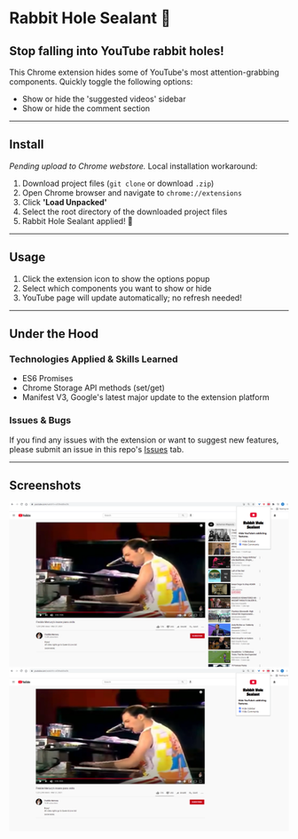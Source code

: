 # Rabbit Hole Sealant 🥕

## Stop falling into YouTube rabbit holes!

This Chrome extension hides some of YouTube's most attention-grabbing components. Quickly toggle the following options: 
- Show or hide the 'suggested videos' sidebar
- Show or hide the comment section

---

## Install
*Pending upload to Chrome webstore.*
Local installation workaround:
1. Download project files (`git clone` or download `.zip`)
2. Open Chrome browser and navigate to `chrome://extensions`
3. Click **'Load Unpacked'**
4. Select the root directory of the downloaded project files
5. Rabbit Hole Sealant applied! 🐇

---

## Usage
1. Click the extension icon to show the options popup
1. Select which components you want to show or hide
1. YouTube page will update automatically; no refresh needed!

---

## Under the Hood
### Technologies Applied & Skills Learned
* ES6 Promises
* Chrome Storage API methods (set/get)
* Manifest V3, Google's latest major update to the extension platform

### Issues & Bugs
If you find any issues with the extension or want to suggest new features, please submit an issue in this repo's [Issues](url) tab.

---

## Screenshots
![Sidebar visible](/screenshots/Screenshot_sidebar.png)
![Sidebar hidden](/screenshots/Screenshot_hidden.png)
